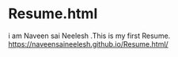 # Resume.html
i am Naveen sai Neelesh .This is my first Resume.
https://naveensaineelesh.github.io/Resume.html/
